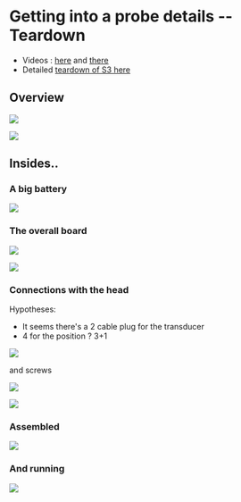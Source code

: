 # Getting into a probe details -- Teardown

* Videos : [here](/loftus/source/s3/S3_test.mp4) and [there](/loftus/source/s3/s3_test_2.mp4)
* Detailed [teardown of S3 here](/include/s3/)

## Overview

![](/loftus/source/s3/S3_all.jpg)

![](/loftus/source/s3/S3_screws.jpg)

## Insides..

### A big battery

![](/loftus/source/s3/s31.png)

### The overall board

![](/loftus/source/s3/s32.png)


![](/loftus/source/s3/s33.png)

### Connections with the head

Hypotheses:

- It seems there's a 2 cable plug for the transducer 
- 4 for the position ? 3+1

![](/loftus/source/s3/s34.png)

and screws


![](/loftus/source/s3/s35.png)


![](/loftus/source/s3/s36.png)

### Assembled

![](/loftus/source/s3/s37.png)


### And running

![](/loftus/source/s3/s38.png)

